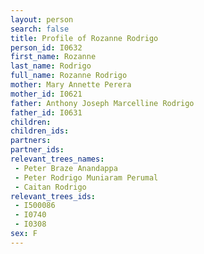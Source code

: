 ```yaml
---
layout: person
search: false
title: Profile of Rozanne Rodrigo
person_id: I0632
first_name: Rozanne
last_name: Rodrigo
full_name: Rozanne Rodrigo
mother: Mary Annette Perera
mother_id: I0621
father: Anthony Joseph Marcelline Rodrigo
father_id: I0631
children:
children_ids:
partners:
partner_ids:
relevant_trees_names:
 - Peter Braze Anandappa
 - Peter Rodrigo Muniaram Perumal
 - Caitan Rodrigo
relevant_trees_ids:
 - I500086
 - I0740
 - I0308
sex: F
---
```


